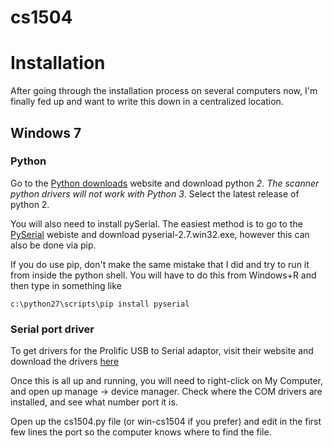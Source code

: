 cs1504
======

# Installation

After going through the installation process on several computers now, I'm finally fed up and want to write this down in a centralized location. 

## Windows 7


### Python

Go to the [Python downloads](http://www.python.org/downloads) website and download python *2*. _The scanner python drivers will not work with Python 3_. Select the latest release of python 2.

You will also need to install pySerial. The easiest method is to go to the [PySerial](https://pypi.python.org/pypi/pyserial) webiste and download pyserial-2.7.win32.exe, however this can also be done via pip.

If you do use pip, don't make the same mistake that I did and try to run it from inside the python shell. You will have to do this from Windows+R and then type in something like 

    c:\python27\scripts\pip install pyserial

### Serial port driver
To get drivers for the Prolific USB to Serial adaptor, visit their website and download the drivers [here](http://www.prolific.com.tw/US/ShowProduct.aspx?p_id=225&pcid=41)

Once this is all up and running, you will need to right-click on My Computer, and open up manage -> device manager. Check where the COM drivers are installed, and see what number port it is.

Open up the cs1504.py file (or win-cs1504 if you prefer) and edit in the first few lines the port so the computer knows where to find the file.
